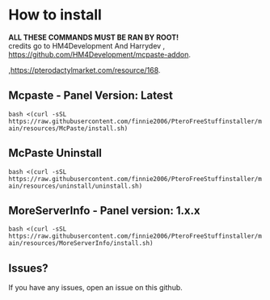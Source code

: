 # How to install
**ALL THESE COMMANDS MUST BE RAN BY ROOT!**  
credits go to HM4Development And Harrydev
, https://github.com/HM4Development/mcpaste-addon.

,https://pterodactylmarket.com/resource/168.


## Mcpaste - Panel Version: Latest
`bash <(curl -sSL https://raw.githubusercontent.com/finnie2006/PteroFreeStuffinstaller/main/resources/McPaste/install.sh)`

## McPaste Uninstall 

`bash <(curl -sSL https://raw.githubusercontent.com/finnie2006/PteroFreeStuffinstaller/main/resources/uninstall/uninstall.sh)`

## MoreServerInfo - Panel version: 1.x.x
`bash <(curl -sSL https://raw.githubusercontent.com/finnie2006/PteroFreeStuffinstaller/main/resources/MoreServerInfo/install.sh)`


## Issues?
If you have any issues, open an issue on this github.
